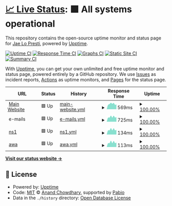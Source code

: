 # [📈 Live Status](https://status.rexo.network): <!--live status--> **🟩 All systems operational**

This repository contains the open-source uptime monitor and status page for [Jae Lo Presti](https://777.tf), powered by [Upptime](https://github.com/upptime/upptime).

[![Uptime CI](https://github.com/jae1911/status.rexo.network/workflows/Uptime%20CI/badge.svg)](https://github.com/jae1911/status.rexo.network/actions?query=workflow%3A%22Uptime+CI%22)
[![Response Time CI](https://github.com/jae1911/status.rexo.network/workflows/Response%20Time%20CI/badge.svg)](https://github.com/jae1911/status.rexo.network/actions?query=workflow%3A%22Response+Time+CI%22)
[![Graphs CI](https://github.com/jae1911/status.rexo.network/workflows/Graphs%20CI/badge.svg)](https://github.com/jae1911/status.rexo.network/actions?query=workflow%3A%22Graphs+CI%22)
[![Static Site CI](https://github.com/jae1911/status.rexo.network/workflows/Static%20Site%20CI/badge.svg)](https://github.com/jae1911/status.rexo.network/actions?query=workflow%3A%22Static+Site+CI%22)
[![Summary CI](https://github.com/jae1911/status.rexo.network/workflows/Summary%20CI/badge.svg)](https://github.com/jae1911/status.rexo.network/actions?query=workflow%3A%22Summary+CI%22)

With [Upptime](https://upptime.js.org), you can get your own unlimited and free uptime monitor and status page, powered entirely by a GitHub repository. We use [Issues](https://github.com/jae1911/status.rexo.network/issues) as incident reports, [Actions](https://github.com/jae1911/status.rexo.network/actions) as uptime monitors, and [Pages](https://status.rexo.network) for the status page.

<!--start: status pages-->
<!-- This summary is generated by Upptime (https://github.com/upptime/upptime) -->
<!-- Do not edit this manually, your changes will be overwritten -->
<!-- prettier-ignore -->
| URL | Status | History | Response Time | Uptime |
| --- | ------ | ------- | ------------- | ------ |
| <img alt="" src="https://icons.duckduckgo.com/ip3/rexo.network.ico" height="13"> [Main Website](https://rexo.network) | 🟩 Up | [main-website.yml](https://github.com/jae1911/status.rexo.network/commits/HEAD/history/main-website.yml) | <details><summary><img alt="Response time graph" src="./graphs/main-website/response-time-week.png" height="20"> 569ms</summary><br><a href="https://status.rexo.network/history/main-website"><img alt="Response time 574" src="https://img.shields.io/endpoint?url=https%3A%2F%2Fraw.githubusercontent.com%2Fjae1911%2Fstatus.rexo.network%2FHEAD%2Fapi%2Fmain-website%2Fresponse-time.json"></a><br><a href="https://status.rexo.network/history/main-website"><img alt="24-hour response time 474" src="https://img.shields.io/endpoint?url=https%3A%2F%2Fraw.githubusercontent.com%2Fjae1911%2Fstatus.rexo.network%2FHEAD%2Fapi%2Fmain-website%2Fresponse-time-day.json"></a><br><a href="https://status.rexo.network/history/main-website"><img alt="7-day response time 569" src="https://img.shields.io/endpoint?url=https%3A%2F%2Fraw.githubusercontent.com%2Fjae1911%2Fstatus.rexo.network%2FHEAD%2Fapi%2Fmain-website%2Fresponse-time-week.json"></a><br><a href="https://status.rexo.network/history/main-website"><img alt="30-day response time 574" src="https://img.shields.io/endpoint?url=https%3A%2F%2Fraw.githubusercontent.com%2Fjae1911%2Fstatus.rexo.network%2FHEAD%2Fapi%2Fmain-website%2Fresponse-time-month.json"></a><br><a href="https://status.rexo.network/history/main-website"><img alt="1-year response time 574" src="https://img.shields.io/endpoint?url=https%3A%2F%2Fraw.githubusercontent.com%2Fjae1911%2Fstatus.rexo.network%2FHEAD%2Fapi%2Fmain-website%2Fresponse-time-year.json"></a></details> | <details><summary><a href="https://status.rexo.network/history/main-website">100.00%</a></summary><a href="https://status.rexo.network/history/main-website"><img alt="All-time uptime 99.96%" src="https://img.shields.io/endpoint?url=https%3A%2F%2Fraw.githubusercontent.com%2Fjae1911%2Fstatus.rexo.network%2FHEAD%2Fapi%2Fmain-website%2Fuptime.json"></a><br><a href="https://status.rexo.network/history/main-website"><img alt="24-hour uptime 100.00%" src="https://img.shields.io/endpoint?url=https%3A%2F%2Fraw.githubusercontent.com%2Fjae1911%2Fstatus.rexo.network%2FHEAD%2Fapi%2Fmain-website%2Fuptime-day.json"></a><br><a href="https://status.rexo.network/history/main-website"><img alt="7-day uptime 100.00%" src="https://img.shields.io/endpoint?url=https%3A%2F%2Fraw.githubusercontent.com%2Fjae1911%2Fstatus.rexo.network%2FHEAD%2Fapi%2Fmain-website%2Fuptime-week.json"></a><br><a href="https://status.rexo.network/history/main-website"><img alt="30-day uptime 99.96%" src="https://img.shields.io/endpoint?url=https%3A%2F%2Fraw.githubusercontent.com%2Fjae1911%2Fstatus.rexo.network%2FHEAD%2Fapi%2Fmain-website%2Fuptime-month.json"></a><br><a href="https://status.rexo.network/history/main-website"><img alt="1-year uptime 99.96%" src="https://img.shields.io/endpoint?url=https%3A%2F%2Fraw.githubusercontent.com%2Fjae1911%2Fstatus.rexo.network%2FHEAD%2Fapi%2Fmain-website%2Fuptime-year.json"></a></details>
| <img alt="" src="https://icons.duckduckgo.com/ip3/null.ico" height="13"> e-mails | 🟩 Up | [e-mails.yml](https://github.com/jae1911/status.rexo.network/commits/HEAD/history/e-mails.yml) | <details><summary><img alt="Response time graph" src="./graphs/e-mails/response-time-week.png" height="20"> 725ms</summary><br><a href="https://status.rexo.network/history/e-mails"><img alt="Response time 742" src="https://img.shields.io/endpoint?url=https%3A%2F%2Fraw.githubusercontent.com%2Fjae1911%2Fstatus.rexo.network%2FHEAD%2Fapi%2Fe-mails%2Fresponse-time.json"></a><br><a href="https://status.rexo.network/history/e-mails"><img alt="24-hour response time 621" src="https://img.shields.io/endpoint?url=https%3A%2F%2Fraw.githubusercontent.com%2Fjae1911%2Fstatus.rexo.network%2FHEAD%2Fapi%2Fe-mails%2Fresponse-time-day.json"></a><br><a href="https://status.rexo.network/history/e-mails"><img alt="7-day response time 725" src="https://img.shields.io/endpoint?url=https%3A%2F%2Fraw.githubusercontent.com%2Fjae1911%2Fstatus.rexo.network%2FHEAD%2Fapi%2Fe-mails%2Fresponse-time-week.json"></a><br><a href="https://status.rexo.network/history/e-mails"><img alt="30-day response time 742" src="https://img.shields.io/endpoint?url=https%3A%2F%2Fraw.githubusercontent.com%2Fjae1911%2Fstatus.rexo.network%2FHEAD%2Fapi%2Fe-mails%2Fresponse-time-month.json"></a><br><a href="https://status.rexo.network/history/e-mails"><img alt="1-year response time 742" src="https://img.shields.io/endpoint?url=https%3A%2F%2Fraw.githubusercontent.com%2Fjae1911%2Fstatus.rexo.network%2FHEAD%2Fapi%2Fe-mails%2Fresponse-time-year.json"></a></details> | <details><summary><a href="https://status.rexo.network/history/e-mails">100.00%</a></summary><a href="https://status.rexo.network/history/e-mails"><img alt="All-time uptime 100.00%" src="https://img.shields.io/endpoint?url=https%3A%2F%2Fraw.githubusercontent.com%2Fjae1911%2Fstatus.rexo.network%2FHEAD%2Fapi%2Fe-mails%2Fuptime.json"></a><br><a href="https://status.rexo.network/history/e-mails"><img alt="24-hour uptime 100.00%" src="https://img.shields.io/endpoint?url=https%3A%2F%2Fraw.githubusercontent.com%2Fjae1911%2Fstatus.rexo.network%2FHEAD%2Fapi%2Fe-mails%2Fuptime-day.json"></a><br><a href="https://status.rexo.network/history/e-mails"><img alt="7-day uptime 100.00%" src="https://img.shields.io/endpoint?url=https%3A%2F%2Fraw.githubusercontent.com%2Fjae1911%2Fstatus.rexo.network%2FHEAD%2Fapi%2Fe-mails%2Fuptime-week.json"></a><br><a href="https://status.rexo.network/history/e-mails"><img alt="30-day uptime 100.00%" src="https://img.shields.io/endpoint?url=https%3A%2F%2Fraw.githubusercontent.com%2Fjae1911%2Fstatus.rexo.network%2FHEAD%2Fapi%2Fe-mails%2Fuptime-month.json"></a><br><a href="https://status.rexo.network/history/e-mails"><img alt="1-year uptime 100.00%" src="https://img.shields.io/endpoint?url=https%3A%2F%2Fraw.githubusercontent.com%2Fjae1911%2Fstatus.rexo.network%2FHEAD%2Fapi%2Fe-mails%2Fuptime-year.json"></a></details>
| <img alt="" src="https://icons.duckduckgo.com/ip3/null.ico" height="13"> [ns1](ns1.rexo.network) | 🟩 Up | [ns1.yml](https://github.com/jae1911/status.rexo.network/commits/HEAD/history/ns1.yml) | <details><summary><img alt="Response time graph" src="./graphs/ns1/response-time-week.png" height="20"> 134ms</summary><br><a href="https://status.rexo.network/history/ns1"><img alt="Response time 136" src="https://img.shields.io/endpoint?url=https%3A%2F%2Fraw.githubusercontent.com%2Fjae1911%2Fstatus.rexo.network%2FHEAD%2Fapi%2Fns1%2Fresponse-time.json"></a><br><a href="https://status.rexo.network/history/ns1"><img alt="24-hour response time 116" src="https://img.shields.io/endpoint?url=https%3A%2F%2Fraw.githubusercontent.com%2Fjae1911%2Fstatus.rexo.network%2FHEAD%2Fapi%2Fns1%2Fresponse-time-day.json"></a><br><a href="https://status.rexo.network/history/ns1"><img alt="7-day response time 134" src="https://img.shields.io/endpoint?url=https%3A%2F%2Fraw.githubusercontent.com%2Fjae1911%2Fstatus.rexo.network%2FHEAD%2Fapi%2Fns1%2Fresponse-time-week.json"></a><br><a href="https://status.rexo.network/history/ns1"><img alt="30-day response time 136" src="https://img.shields.io/endpoint?url=https%3A%2F%2Fraw.githubusercontent.com%2Fjae1911%2Fstatus.rexo.network%2FHEAD%2Fapi%2Fns1%2Fresponse-time-month.json"></a><br><a href="https://status.rexo.network/history/ns1"><img alt="1-year response time 136" src="https://img.shields.io/endpoint?url=https%3A%2F%2Fraw.githubusercontent.com%2Fjae1911%2Fstatus.rexo.network%2FHEAD%2Fapi%2Fns1%2Fresponse-time-year.json"></a></details> | <details><summary><a href="https://status.rexo.network/history/ns1">100.00%</a></summary><a href="https://status.rexo.network/history/ns1"><img alt="All-time uptime 100.00%" src="https://img.shields.io/endpoint?url=https%3A%2F%2Fraw.githubusercontent.com%2Fjae1911%2Fstatus.rexo.network%2FHEAD%2Fapi%2Fns1%2Fuptime.json"></a><br><a href="https://status.rexo.network/history/ns1"><img alt="24-hour uptime 100.00%" src="https://img.shields.io/endpoint?url=https%3A%2F%2Fraw.githubusercontent.com%2Fjae1911%2Fstatus.rexo.network%2FHEAD%2Fapi%2Fns1%2Fuptime-day.json"></a><br><a href="https://status.rexo.network/history/ns1"><img alt="7-day uptime 100.00%" src="https://img.shields.io/endpoint?url=https%3A%2F%2Fraw.githubusercontent.com%2Fjae1911%2Fstatus.rexo.network%2FHEAD%2Fapi%2Fns1%2Fuptime-week.json"></a><br><a href="https://status.rexo.network/history/ns1"><img alt="30-day uptime 100.00%" src="https://img.shields.io/endpoint?url=https%3A%2F%2Fraw.githubusercontent.com%2Fjae1911%2Fstatus.rexo.network%2FHEAD%2Fapi%2Fns1%2Fuptime-month.json"></a><br><a href="https://status.rexo.network/history/ns1"><img alt="1-year uptime 100.00%" src="https://img.shields.io/endpoint?url=https%3A%2F%2Fraw.githubusercontent.com%2Fjae1911%2Fstatus.rexo.network%2FHEAD%2Fapi%2Fns1%2Fuptime-year.json"></a></details>
| <img alt="" src="https://icons.duckduckgo.com/ip3/null.ico" height="13"> [awa](awa.rexo.network) | 🟩 Up | [awa.yml](https://github.com/jae1911/status.rexo.network/commits/HEAD/history/awa.yml) | <details><summary><img alt="Response time graph" src="./graphs/awa/response-time-week.png" height="20"> 113ms</summary><br><a href="https://status.rexo.network/history/awa"><img alt="Response time 117" src="https://img.shields.io/endpoint?url=https%3A%2F%2Fraw.githubusercontent.com%2Fjae1911%2Fstatus.rexo.network%2FHEAD%2Fapi%2Fawa%2Fresponse-time.json"></a><br><a href="https://status.rexo.network/history/awa"><img alt="24-hour response time 97" src="https://img.shields.io/endpoint?url=https%3A%2F%2Fraw.githubusercontent.com%2Fjae1911%2Fstatus.rexo.network%2FHEAD%2Fapi%2Fawa%2Fresponse-time-day.json"></a><br><a href="https://status.rexo.network/history/awa"><img alt="7-day response time 113" src="https://img.shields.io/endpoint?url=https%3A%2F%2Fraw.githubusercontent.com%2Fjae1911%2Fstatus.rexo.network%2FHEAD%2Fapi%2Fawa%2Fresponse-time-week.json"></a><br><a href="https://status.rexo.network/history/awa"><img alt="30-day response time 117" src="https://img.shields.io/endpoint?url=https%3A%2F%2Fraw.githubusercontent.com%2Fjae1911%2Fstatus.rexo.network%2FHEAD%2Fapi%2Fawa%2Fresponse-time-month.json"></a><br><a href="https://status.rexo.network/history/awa"><img alt="1-year response time 117" src="https://img.shields.io/endpoint?url=https%3A%2F%2Fraw.githubusercontent.com%2Fjae1911%2Fstatus.rexo.network%2FHEAD%2Fapi%2Fawa%2Fresponse-time-year.json"></a></details> | <details><summary><a href="https://status.rexo.network/history/awa">100.00%</a></summary><a href="https://status.rexo.network/history/awa"><img alt="All-time uptime 100.00%" src="https://img.shields.io/endpoint?url=https%3A%2F%2Fraw.githubusercontent.com%2Fjae1911%2Fstatus.rexo.network%2FHEAD%2Fapi%2Fawa%2Fuptime.json"></a><br><a href="https://status.rexo.network/history/awa"><img alt="24-hour uptime 100.00%" src="https://img.shields.io/endpoint?url=https%3A%2F%2Fraw.githubusercontent.com%2Fjae1911%2Fstatus.rexo.network%2FHEAD%2Fapi%2Fawa%2Fuptime-day.json"></a><br><a href="https://status.rexo.network/history/awa"><img alt="7-day uptime 100.00%" src="https://img.shields.io/endpoint?url=https%3A%2F%2Fraw.githubusercontent.com%2Fjae1911%2Fstatus.rexo.network%2FHEAD%2Fapi%2Fawa%2Fuptime-week.json"></a><br><a href="https://status.rexo.network/history/awa"><img alt="30-day uptime 100.00%" src="https://img.shields.io/endpoint?url=https%3A%2F%2Fraw.githubusercontent.com%2Fjae1911%2Fstatus.rexo.network%2FHEAD%2Fapi%2Fawa%2Fuptime-month.json"></a><br><a href="https://status.rexo.network/history/awa"><img alt="1-year uptime 100.00%" src="https://img.shields.io/endpoint?url=https%3A%2F%2Fraw.githubusercontent.com%2Fjae1911%2Fstatus.rexo.network%2FHEAD%2Fapi%2Fawa%2Fuptime-year.json"></a></details>

<!--end: status pages-->

[**Visit our status website →**](https://status.rexo.network)

## 📄 License

- Powered by: [Upptime](https://github.com/upptime/upptime)
- Code: [MIT](./LICENSE) © [Anand Chowdhary](https://anandchowdhary.com), supported by [Pabio](https://pabio.com)
- Data in the `./history` directory: [Open Database License](https://opendatacommons.org/licenses/odbl/1-0/)
